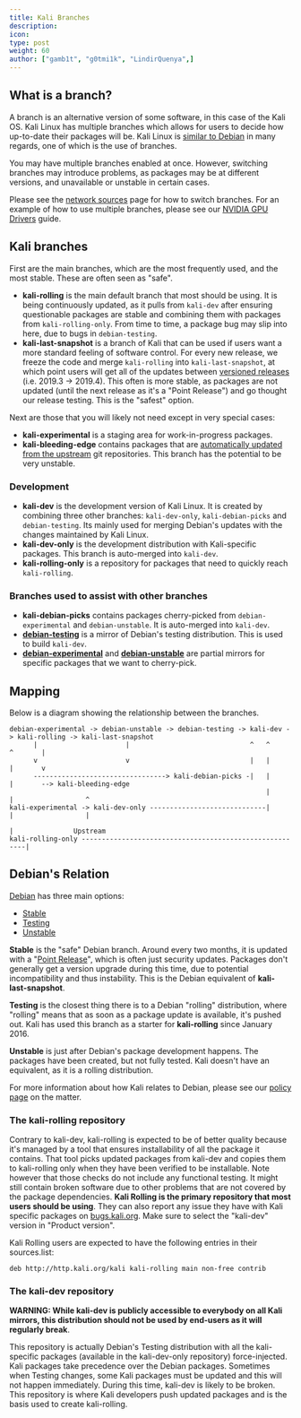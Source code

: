 ```yaml
---
title: Kali Branches
description:
icon:
type: post
weight: 60
author: ["gamb1t", "g0tmi1k", "LindirQuenya",]
---
```


## What is a branch?

A branch is an alternative version of some software, in this case of the Kali OS. Kali Linux has multiple branches which allows for users to decide how up-to-date their packages will be. Kali Linux is [similar to Debian](/docs/policy/kali-linux-relationship-with-debian/) in many regards, one of which is the use of branches.

You may have multiple branches enabled at once. However, switching branches may introduce problems, as packages may be at different versions, and unavailable or unstable in certain cases.

Please see the [network sources](/docs/general-use/kali-linux-sources-list-repositories/) page for how to switch branches. For an example of how to use multiple branches, please see our [NVIDIA GPU Drivers](/docs/general-use/install-nvidia-drivers-on-kali-linux/) guide.

## Kali branches

First are the main branches, which are the most frequently used, and the most stable. These are often seen as "safe".

- **kali-rolling** is the main default branch that most should be using. It is being continuously updated, as it pulls from `kali-dev` after ensuring questionable packages are stable and combining them with packages from `kali-rolling-only`. From time to time, a package bug may slip into here, due to bugs in `debian-testing`.
- **kali-last-snapshot** is a branch of Kali that can be used if users want a more standard feeling of software control. For every new release, we freeze the code and merge `kali-rolling` into `kali-last-snapshot`, at which point users will get all of the updates between [versioned releases](/releases/) (i.e. 2019.3 -> 2019.4). This often is more stable, as packages are not updated (until the next release as it's a "Point Release") and go thought our release testing. This is the "safest" option.

Next are those that you will likely not need except in very special cases:

- **kali-experimental** is a staging area for work-in-progress packages.
- **kali-bleeding-edge** contains packages that are [automatically updated from the upstream](/blog/bleeding-edge-kali-repositories/) git repositories. This branch has the potential to be very unstable.

### Development

- **kali-dev** is the development version of Kali Linux. It is created by combining three other branches: `kali-dev-only`, `kali-debian-picks` and `debian-testing`. Its mainly used for merging Debian's updates with the changes maintained by Kali Linux.
- **kali-dev-only** is the development distribution with Kali-specific packages. This branch is auto-merged into `kali-dev`.
- **kali-rolling-only** is a repository for packages that need to quickly reach `kali-rolling`.

### Branches used to assist with other branches

- **kali-debian-picks** contains packages cherry-picked from `debian-experimental` and `debian-unstable`. It is auto-merged into `kali-dev`.
- **[debian-testing](https://wiki.debian.org/DebianTesting)** is a mirror of Debian's testing distribution. This is used to build `kali-dev`.
- **[debian-experimental](https://wiki.debian.org/DebianExperimental)** and **[debian-unstable](https://wiki.debian.org/DebianUnstable)** are partial mirrors for specific packages that we want to cherry-pick.

## Mapping

Below is a diagram showing the relationship between the branches.

```plaintext
debian-experimental -> debian-unstable -> debian-testing -> kali-dev -> kali-rolling -> kali-last-snapshot
      |                      |                              ^   ^         ^       |
      v                      v                              |   |         |       v
      ---------------------------------> kali-debian-picks -|   |         |       --> kali-bleeding-edge
                                                                |         |                  ^
kali-experimental -> kali-dev-only -----------------------------|         |                  |
                                                                          |               Upstream
kali-rolling-only --------------------------------------------------------|
```

## Debian's Relation

[Debian](https://www.debian.org/releases/) has three main options:

- [Stable](https://www.debian.org/releases/stable/)
- [Testing](https://www.debian.org/releases/testing/)
- [Unstable](https://www.debian.org/releases/unstable/)

**Stable** is the "safe" Debian branch. Around every two months, it is updated with a "[Point Release](https://wiki.debian.org/DebianReleases/PointReleases)", which is often just security updates. Packages don't generally get a version upgrade during this time, due to potential incompatibility and thus instability. This is the Debian equivalent of **kali-last-snapshot**.

**Testing** is the closest thing there is to a Debian "rolling" distribution, where "rolling" means that as soon as a package update is available, it's pushed out. Kali has used this branch as a starter for **kali-rolling** since January 2016.

**Unstable** is just after Debian's package development happens. The packages have been created, but not fully tested. Kali doesn't have an equivalent, as it is a rolling distribution.

For more information about how Kali relates to Debian, please see our [policy page](/docs/policy/kali-linux-relationship-with-debian/) on the matter.

### The kali-rolling repository

Contrary to kali-dev, kali-rolling is expected to be of better quality because it's managed by a tool that ensures installability of all the package it contains. That tool picks updated packages from kali-dev and copies them to kali-rolling only when they have been verified to be installable. Note however that those checks do not include any functional testing. It might still contain broken software due to other problems that are not covered by the package dependencies. **Kali Rolling is the primary repository that most users should be using**. They can also report any issue they have with Kali specific packages on [bugs.kali.org](https://bugs.kali.org/). Make sure to select the "kali-dev" version in "Product version".

Kali Rolling users are expected to have the following entries in their sources.list:

```plaintext
deb http://http.kali.org/kali kali-rolling main non-free contrib
```

### The kali-dev repository

**WARNING: While kali-dev is publicly accessible to everybody on all Kali mirrors, this distribution should not be used by end-users as it will regularly break**.

This repository is actually Debian's Testing distribution with all the kali-specific packages (available in the kali-dev-only repository) force-injected. Kali packages take precedence over the Debian packages. Sometimes when Testing changes, some Kali packages must be updated and this will not happen immediately. During this time, kali-dev is likely to be broken. This repository is where Kali developers push updated packages and is the basis used to create kali-rolling.
